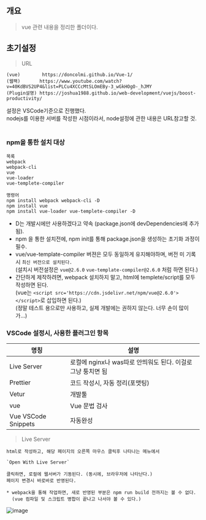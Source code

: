 ## 개요
> vue 관련 내용을 정리한 폴더이다.

## 초기설정
> URL
```
(vue)        https://doncolmi.github.io/Vue-1/
(웹팩)       https://www.youtube.com/watch?v=40KdBVS2UP4&list=PLCu4XCCcMtSLOmEBy-3_wGkHOgO-_hJMY
(Plugin설명) https://joshua1988.github.io/web-development/vuejs/boost-productivity/
```

설정은 VSCode기준으로 진행했다.  
nodejs를 이용한 서버를 작성한 시점이라서, node설정에 관한 내용은 URL참고할 것.  
<br/>

### npm을 통한 설치 대상
```
목록
webpack
webpack-cli
vue
vue-loader
vue-templete-compiler

명령어
npm install webpack webpack-cli -D
npm install vue 
npm install vue-loader vue-templete-compiler -D
```


* D는 개발시에만 사용하겠다고 약속 (package.json에 devDependencies에 추가됨).  
* npm 을 통한 설치전에, npm init를 통해 package.json을 생성하는 초기화 과정이 필수.  
* vue/vue-template-compiler 버젼은 모두 동일하게 유지해야하며, 버전 미 기록시 `최신 버전으로 설치된다.`  
  (설치시 버전설정은 `vue@2.6.0` `vue-template-compiler@2.6.0` 처럼 하면 된다.)  
* 간단하게 제작하려면, webpack 설치하지 말고, html에 templete/script를 모두 작성하면 된다.  
  (vue는 `<script src='https://cdn.jsdelivr.net/npm/vue@2.6.0'></script>`로 삽입하면 된다.)  
  (정말 테스트 용으로만 사용하고, 실제 개발에는 권하지 않는다. 너무 손이 많이가...)  

### VSCode 설정시, 사용한 플러그인 항목

|명칭|설명|
|--|--|
|Live Server|로컬에 nginx나 was따로 안띄워도 된다. 이걸로 그냥 퉁치면 됨|
|Prettier | 코드 작성시, 자동 정리(포맷팅)
|Vetur | 개발툴
|vue | Vue 문법 검사
|Vue VSCode Snippets | 자동완성

> Live Server  
```
html로 작성하고, 해당 페이지의 오른쪽 마우스 클릭후 나타나는 메뉴에서

`Open With Live Server`

클릭하면, 로컬에 웹서버가 기동된다. (동시에, 브라우저에 나타난다.)
페이지 변경시 바로바로 반영된다.

* webpack을 통해 작업하면, 새로 반영된 부분은 npm run build 전까지는 볼 수 없다.
  (vue 컴파일 및 스크립트 병합이 끝나고 나서야 볼 수 있다.)
```

![image](https://user-images.githubusercontent.com/12105781/141991296-60a65ef5-af79-4a1f-9e27-7c7612b0ad1e.png)

